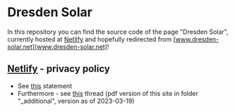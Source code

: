 # Dresden Solar
In this repository you can find the source code of the page "Dresden Solar", currently hosted at [Netlify](https://dresden-solar.netlify.app/) and hopefully redirected from [www.dresden-solar.net](www.dresden-solar.net)!

## [Netlify](https://www.netlify.com/) - privacy policy
* See [this](https://www.netlify.com/gdpr-ccpa/) statement
* Furthermore - see [this](https://answers.netlify.com/t/cookies-and-gdpr-compliance/42478) thread (pdf version of this site in folder "_additional", version as of 2023-03-19)
